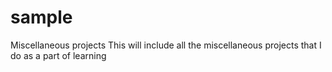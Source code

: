 # sample
Miscellaneous projects
This will include all the miscellaneous projects that I do as a part of learning
